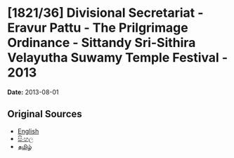 # [1821/36] Divisional Secretariat - Eravur Pattu - The Prilgrimage Ordinance - Sittandy Sri-Sithira Velayutha Suwamy Temple Festival - 2013

**Date:** 2013-08-01

## Original Sources

- [English](https://documents.gov.lk/view/extra-gazettes/2013/8/1821-36_E.pdf)
- [සිංහල](https://documents.gov.lk/view/extra-gazettes/2013/8/1821-36_S.pdf)
- [தமிழ்](https://documents.gov.lk/view/extra-gazettes/2013/8/1821-36_T.pdf)
